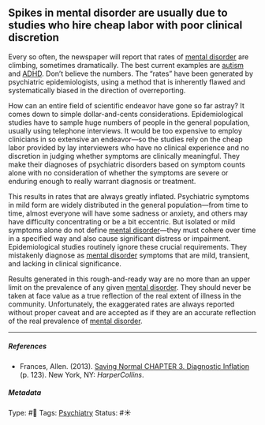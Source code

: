 ## Spikes in mental disorder are usually due to studies who hire cheap labor with poor clinical discretion

Every so often, the newspaper will report that rates of [mental disorder]() are climbing, sometimes dramatically. The best current examples are [autism]() and [ADHD](ADHD.md). Don’t believe the numbers. The “rates” have been generated by psychiatric epidemiologists, using a method that is inherently flawed and systematically biased in the direction of overreporting.

How can an entire field of scientific endeavor have gone so far astray? It comes down to simple dollar-and-cents considerations. Epidemiological studies have to sample huge numbers of people in the general population, usually using telephone interviews. It would be too expensive to employ clinicians in so extensive an endeavor—so the studies rely on the cheap labor provided by lay interviewers who have no clinical experience and no discretion in judging whether symptoms are clinically meaningful. They make their diagnoses of psychiatric disorders based on symptom counts alone with no consideration of whether the symptoms are severe or enduring enough to really warrant diagnosis or treatment.

This results in rates that are always greatly inflated. Psychiatric symptoms in mild form are widely distributed in the general population—from time to time, almost everyone will have some sadness or anxiety, and others may have difficulty concentrating or be a bit eccentric. But isolated or mild symptoms alone do not define [mental disorder]()—they must cohere over time in a specified way and also cause significant distress or impairment. Epidemiological studies routinely ignore these crucial requirements. They mistakenly diagnose as [mental disorder]() symptoms that are mild, transient, and lacking in clinical significance.

Results generated in this rough-and-ready way are no more than an upper limit on the prevalence of any given [mental disorder](). They should never be taken at face value as a true reflection of the real extent of illness in the community. Unfortunately, the exaggerated rates are always reported without proper caveat and are accepted as if they are an accurate reflection of the real prevalence of [mental disorder](). 

---

##### References

* Frances, Allen. (2013). [Saving Normal CHAPTER 3. Diagnostic Inflation](Saving%20Normal%20CHAPTER%203.%20Diagnostic%20Inflation.md) (p. 123). New York, NY: *HarperCollins*.

##### Metadata

Type: #🔴 
Tags: [Psychiatry](Psychiatry.md)
Status: #☀️ 
